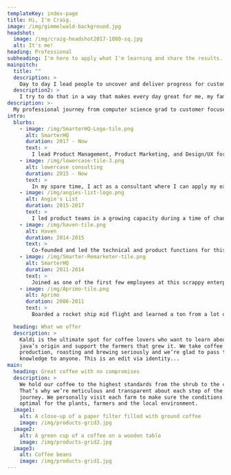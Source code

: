 ```yaml
---
templateKey: index-page
title: Hi, I'm Craig.
image: /img/gimmelwald-background.jpg
headshot:
  image: /img/craig-headshot2017-1080-sq.jpg
  alt: It's me!
heading: Professional
subheading: I'm here to apply what I'm learning and share the results.
mainpitch:
  title: ""
  description: >
    Day to day I lead people to uncover and deliver progress for customers in a way that grows and sustains the business we serve. 
  description2: >
    I try to do that in a way that makes every day great for me, my family, my colleagues, my community, and the world.
description: >-
  My professional journey from computer science grad to customer focused product leader:
intro:
  blurbs:
    - image: /img/SmarterHQ-Logo-tile.png
      alt: SmarterHQ
      duration: 2017 - Now
      text: >
        I lead Product Management, Product Marketing, and Design/UX for this enterprise focused personalization platform scale up. I've "boomeranged" back to work with some old friends, some new ones, and take on a new challenge for a company in a phase I hadn't experienced before targeting a market I cut my teeth in as an engineer but had not approached as a product person previously.
    - image: /img/lowercase-tile-3.png
      alt: lowercase consulting
      duration: 2015 - Now
      text: >
        In my spare time, I act as a consultant where I can apply my experience to help and we can learn together. I've consulted in many different capacities, but I really like to help align sales, marketing, finance, product, UX, tech, customer success, and even just day to day productivity and execution in a customer focused, business aware way.
    - image: /img/angies-list-logo.png
      alt: Angie's List
      duration: 2015-2017
      text: >
        I led product teams in a growing capacity during a time of change for Angie's List. First focusing on technical platform products for strategic partnerships, I expanded to take over the product teams for service providers and then eventually acquisition and retention for both sides of the marketplace. I led the technical integration team from the Angie's List side in a product capacity through the merger with Home Advisor to an on time launch.
    - image: /img/haven-tile.png
      alt: Haven
      duration: 2014-2015
      text: >
        Co-founded and led the technical and product functions for this consumer focused home management marketplace product. I built the core of the product from scratch and lead the product team after we raised 1M in seed funding, built and launched the initial version to the Indianapolis market and through the acquisition of our intellectual property and wind-down of the company.
    - image: /img/Smarter-Remarketer-tile.png
      alt: SmarterHQ
      duration: 2011-2014
      text: >
        Joined as one of the first few employees at this scrappy enterprise marketing automation startup then called SmarterRemarketer founded by ExactTarget and data science veterans with a huge vision. As an early engineer, I built core pieces of the product and started and scaled the dedicated technical implementation function as the company grew through closing its $8M series A round from Battery Ventures.
    - image: /img/Aprimo-tile.png
      alt: Aprimo
      duration: 2006-2011
      text: >
        Boarded a rocket ship mid flight and learned a ton from a lot of great and talented people. Worked as an engineer on several teams including the flagship MRM product and the reporting and analytics MPM product before moving to work on the first full fledged SAAS product Aprimo Marketing Studio up through the company's acquisition for $550M by Teradata.

  heading: What we offer
  description: >
    Kaldi is the ultimate spot for coffee lovers who want to learn about their
    java’s origin and support the farmers that grew it. We take coffee
    production, roasting and brewing seriously and we’re glad to pass that
    knowledge to anyone. This is an edit via identity...
main:
  heading: Great coffee with no compromises
  description: >
    We hold our coffee to the highest standards from the shrub to the cup.
    That’s why we’re meticulous and transparent about each step of the coffee’s
    journey. We personally visit each farm to make sure the conditions are
    optimal for the plants, farmers and the local environment.
  image1:
    alt: A close-up of a paper filter filled with ground coffee
    image: /img/products-grid3.jpg
  image2:
    alt: A green cup of a coffee on a wooden table
    image: /img/products-grid2.jpg
  image3:
    alt: Coffee beans
    image: /img/products-grid1.jpg
---
```

